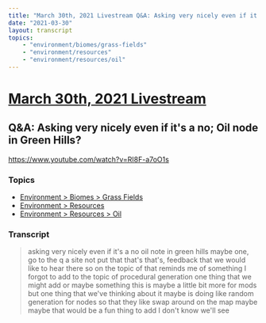 ```yaml
---
title: "March 30th, 2021 Livestream Q&A: Asking very nicely even if it's a no; Oil node in Green Hills?"
date: "2021-03-30"
layout: transcript
topics:
    - "environment/biomes/grass-fields"
    - "environment/resources"
    - "environment/resources/oil"
---
```

# [March 30th, 2021 Livestream](../2021-03-30.md)
## Q&A: Asking very nicely even if it's a no; Oil node in Green Hills?
https://www.youtube.com/watch?v=RI8F-a7oO1s

### Topics
* [Environment > Biomes > Grass Fields](../topics/environment/biomes/grass-fields.md)
* [Environment > Resources](../topics/environment/resources.md)
* [Environment > Resources > Oil](../topics/environment/resources/oil.md)

### Transcript

> asking very nicely even if it's a no oil note in green hills maybe one, go to the q a site not put that that's that's, feedback that we would like to hear there so on the topic of that reminds me of something I forgot to add to the topic of procedural generation one thing that we might add or maybe something this is maybe a little bit more for mods but one thing that we've thinking about it maybe is doing like random generation for nodes so that they like swap around on the map maybe maybe that would be a fun thing to add I don't know we'll see
